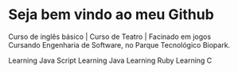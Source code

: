 

 <h1> Seja bem vindo ao meu Github </h1>
Curso de inglês básico | Curso de Teatro | Facinado em jogos <br>
Cursando Engenharia de Software, no Parque Tecnológico Biopark.

Learning Java Script 
Learning Java 
Learning Ruby 
Learning C

